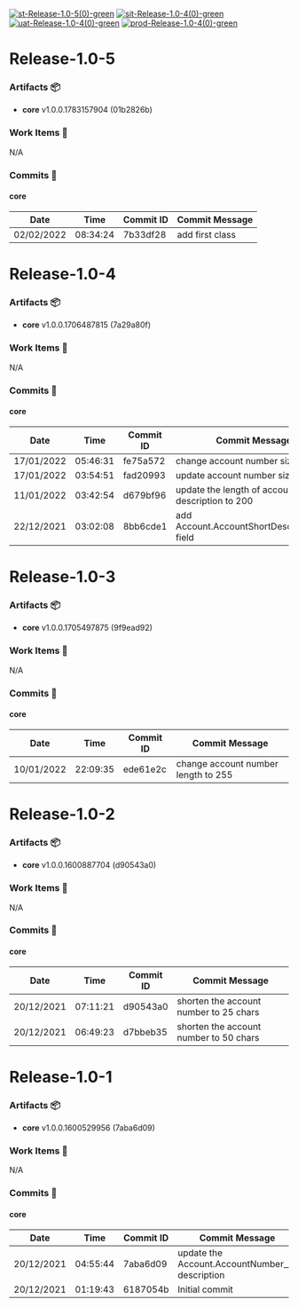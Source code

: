 [![st-Release-1.0-5(0)-green](https://img.shields.io/static/v1?label=st&message=Release-1.0-5(0)&color=green)](#6bdcd12ae831acd3b7fbd6367da031639bc94e90) [![sit-Release-1.0-4(0)-green](https://img.shields.io/static/v1?label=sit&message=Release-1.0-4(0)&color=green)](#4401ad9b02b8fb28a28c7893dfb17fa29b7e217c) [![uat-Release-1.0-4(0)-green](https://img.shields.io/static/v1?label=uat&message=Release-1.0-4(0)&color=green)](#4401ad9b02b8fb28a28c7893dfb17fa29b7e217c) [![prod-Release-1.0-4(0)-green](https://img.shields.io/static/v1?label=prod&message=Release-1.0-4(0)&color=green)](#4401ad9b02b8fb28a28c7893dfb17fa29b7e217c) 
<a id=6bdcd12ae831acd3b7fbd6367da031639bc94e90></a>
# Release-1.0-5
### Artifacts :package:
- **core**     v1.0.0.1783157904 (01b2826b)

### Work Items :gem:
N/A

### Commits :book:

#### core
| Date       | Time     | Commit ID | Commit Message  |
| ---------- | -------- | --------- | --------------- |
| 02/02/2022 | 08:34:24 | 7b33df28  | add first class |

<a id=4401ad9b02b8fb28a28c7893dfb17fa29b7e217c></a>
# Release-1.0-4
### Artifacts :package:
- **core**     v1.0.0.1706487815 (7a29a80f)

### Work Items :gem:
N/A

### Commits :book:

#### core
| Date       | Time     | Commit ID | Commit Message                                        |
| ---------- | -------- | --------- | ----------------------------------------------------- |
| 17/01/2022 | 05:46:31 | fe75a572  | change account number size 155                        |
| 17/01/2022 | 03:54:51 | fad20993  | update account number size to 180                     |
| 11/01/2022 | 03:42:54 | d679bf96  | update the length of account short description to 200 |
| 22/12/2021 | 03:02:08 | 8bb6cde1  | add Account.AccountShortDescription__c field          |

<a id=aa65d11c01d7be366a5b5a480bfa8293ab70a103></a>
# Release-1.0-3
### Artifacts :package:
- **core**     v1.0.0.1705497875 (9f9ead92)

### Work Items :gem:
N/A

### Commits :book:

#### core
| Date       | Time     | Commit ID | Commit Message                      |
| ---------- | -------- | --------- | ----------------------------------- |
| 10/01/2022 | 22:09:35 | ede61e2c  | change account number length to 255 |

<a id=a65e8d3ea5cdfc22c0eb90c2af28db586eb2ecef></a>
# Release-1.0-2
### Artifacts :package:
- **core**     v1.0.0.1600887704 (d90543a0)

### Work Items :gem:
N/A

### Commits :book:

#### core
| Date       | Time     | Commit ID | Commit Message                         |
| ---------- | -------- | --------- | -------------------------------------- |
| 20/12/2021 | 07:11:21 | d90543a0  | shorten the account number to 25 chars |
| 20/12/2021 | 06:49:23 | d7bbeb35  | shorten the account number to 50 chars |

<a id=6a3fbf10aad95c34d5d9646676d5042c90d15731></a>
# Release-1.0-1
### Artifacts :package:
- **core**     v1.0.0.1600529956 (7aba6d09)

### Work Items :gem:
N/A

### Commits :book:

#### core
| Date       | Time     | Commit ID | Commit Message                                  |
| ---------- | -------- | --------- | ----------------------------------------------- |
| 20/12/2021 | 04:55:44 | 7aba6d09  | update the Account.AccountNumber__c description |
| 20/12/2021 | 01:19:43 | 6187054b  | Initial commit                                  |
